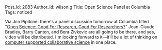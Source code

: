 Post_Id: 2083
Author_Id: wilson.g
Title: Open Science Panel at Columbia
Tags: noticed

<p>Via Jon Pipitone: there's a panel discussion tomorrow at Columbia titled "<a href="http://scholcomm.columbia.edu/2009/03/02/open-science-good-for-research-good-for-researchers/">Open Science: Good For Research, Good For Researchers?</a>" Jean-Claude Bradley, Barry Canton, and Bora Zivkovic are all going to be there, and yes, video will be distributed.  I'm looking forward to it&mdash;it'll be a lot of thinking on <a href="http://pyre.third-bit.com/blog/archives/2035.html">computer supported collaborative science</a> in one place.</p>
